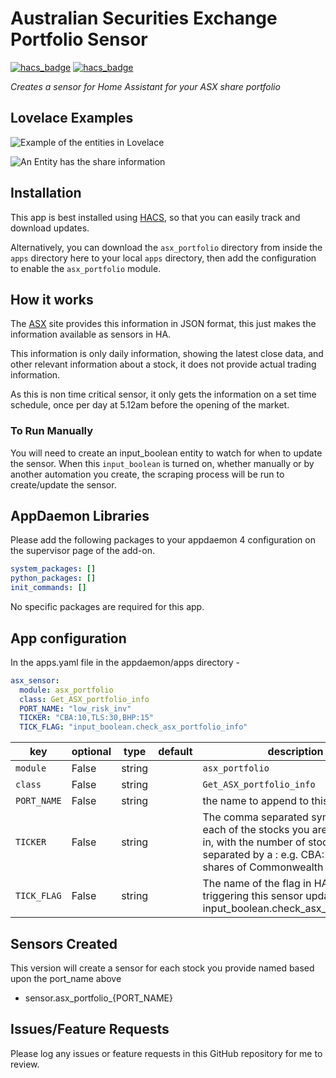 # Australian Securities Exchange Portfolio Sensor
[![hacs_badge](https://img.shields.io/badge/HACS-Default-orange.svg?style=for-the-badge)](https://github.com/custom-components/hacs)
[![hacs_badge](https://img.shields.io/badge/HACS-Custom-orange.svg?style=for-the-badge)](https://github.com/custom-components/hacs)

_Creates a sensor for Home Assistant for your ASX share portfolio_


## Lovelace Examples

![Example of the entities in Lovelace](https://github.com/simonhq/asx_sensor/blob/master/asx_portfolio_entities.PNG)

![An Entity has the share information](https://github.com/simonhq/asx_sensor/blob/master/asx_portfolio_entity.PNG)

## Installation

This app is best installed using [HACS](https://github.com/custom-components/hacs), so that you can easily track and download updates.

Alternatively, you can download the `asx_portfolio` directory from inside the `apps` directory here to your local `apps` directory, then add the configuration to enable the `asx_portfolio` module.

## How it works

The [ASX](https://www.asx.com.au/) site provides this information in JSON format, this just makes the information available as sensors in HA.

This information is only daily information, showing the latest close data, and other relevant information about a stock, it does not provide actual trading information.

As this is non time critical sensor, it only gets the information on a set time schedule, once per day at 5.12am before the opening of the market. 

### To Run Manually

You will need to create an input_boolean entity to watch for when to update the sensor. When this `input_boolean` is turned on, whether manually or by another automation you create, the scraping process will be run to create/update the sensor.

## AppDaemon Libraries

Please add the following packages to your appdaemon 4 configuration on the supervisor page of the add-on.

``` yaml
system_packages: []
python_packages: []
init_commands: []
```

No specific packages are required for this app.

## App configuration

In the apps.yaml file in the appdaemon/apps directory - 

```yaml
asx_sensor:
  module: asx_portfolio
  class: Get_ASX_portfolio_info
  PORT_NAME: "low_risk_inv"
  TICKER: "CBA:10,TLS:30,BHP:15"
  TICK_FLAG: "input_boolean.check_asx_portfolio_info"
```

key | optional | type | default | description
-- | -- | -- | -- | --
`module` | False | string | | `asx_portfolio`
`class` | False | string | | `Get_ASX_portfolio_info`
`PORT_NAME` | False | string | | the name to append to this portfolio
`TICKER` | False | string | | The comma separated symbols for each of the stocks you are interested in, with the number of stocks you own separated by a : e.g. CBA:10 is 10 shares of Commonwealth Bank
`TICK_FLAG` | False | string | | The name of the flag in HA for triggering this sensor update - e.g. input_boolean.check_asx_portfolio_info

## Sensors Created

This version will create a sensor for each stock you provide named based upon the port_name above

* sensor.asx_portfolio_{PORT_NAME}

## Issues/Feature Requests

Please log any issues or feature requests in this GitHub repository for me to review.